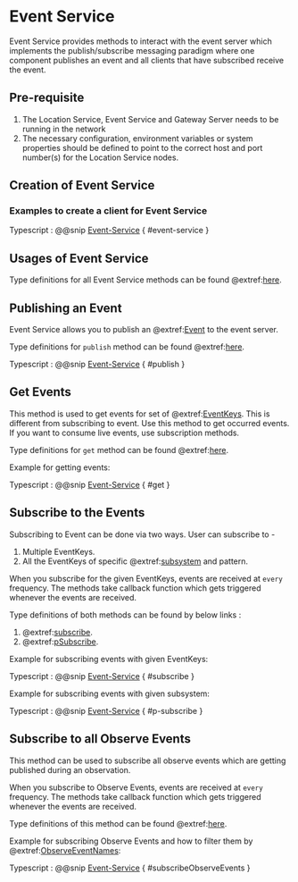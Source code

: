 # Event Service

Event Service provides methods to interact with the event server which implements the publish/subscribe messaging paradigm
where one component publishes an event and all clients that have subscribed receive the event.

## Pre-requisite

1. The Location Service, Event Service and Gateway Server needs to be running in the network
1. The necessary configuration, environment variables or system properties should be defined to point to the correct host and port number(s) for the Location Service nodes.

## Creation of Event Service

### Examples to create a client for Event Service

Typescript
: @@snip [Event-Service](../../../../example/src/documentation/event/EventExample.ts) { #event-service }

## Usages of Event Service

Type definitions for all Event Service methods can be found @extref:[here](ts-docs:interfaces/clients.EventService.html).

## Publishing an Event

Event Service allows you to publish an @extref:[Event](ts-docs:modules/models.html#Event) to the event server.

Type definitions for `publish` method can be found @extref:[here](ts-docs:interfaces/clients.EventService.html#publish).

Typescript
: @@snip [Event-Service](../../../../example/src/documentation/event/EventExample.ts) { #publish }

## Get Events

This method is used to get events for set of @extref:[EventKeys](ts-docs:classes/models.EventKey.html).
This is different from subscribing to event. Use this method to get occurred events.
If you want to consume live events, use subscription methods.

Type definitions for `get` method can be found @extref:[here](ts-docs:interfaces/clients.EventService.html#get).

Example for getting events:

Typescript
: @@snip [Event-Service](../../../../example/src/documentation/event/EventExample.ts) { #get }

## Subscribe to the Events

Subscribing to Event can be done via two ways. User can subscribe to -

1. Multiple EventKeys.
1. All the EventKeys of specific @extref:[subsystem](ts-docs:modules/models.html#Subsystem) and pattern.

When you subscribe for the given EventKeys, events are received at `every` frequency.
The methods take callback function which gets triggered whenever the events are received.

Type definitions of both methods can be found by below links :

1. @extref:[subscribe](ts-docs:interfaces/clients.EventService.html#subscribe).
1. @extref:[pSubscribe](ts-docs:interfaces/clients.EventService.html#psubscribe).

Example for subscribing events with given EventKeys:

Typescript
: @@snip [Event-Service](../../../../example/src/documentation/event/EventExample.ts) { #subscribe }

Example for subscribing events with given subsystem:

Typescript
: @@snip [Event-Service](../../../../example/src/documentation/event/EventExample.ts) { #p-subscribe }

## Subscribe to all Observe Events

This method can be used to subscribe all observe events which are getting published during an observation.

When you subscribe to Observe Events, events are received at `every` frequency.
The methods take callback function which gets triggered whenever the events are received.

Type definitions of this method can be found @extref:[here](ts-docs:interfaces/clients.EventService.html#subscribeObserveEvents).

Example for subscribing Observe Events and how to filter them by @extref:[ObserveEventNames](ts-docs:modules/models.html#ObserveEventNames):

Typescript
: @@snip [Event-Service](../../../../example/src/documentation/event/EventExample.ts) { #subscribeObserveEvents }
